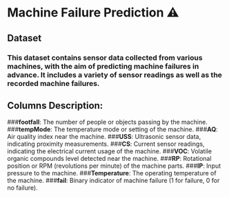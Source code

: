 # Machine Failure Prediction ⚠

## Dataset

### This dataset contains sensor data collected from various machines, with the aim of predicting machine failures in advance. It includes a variety of sensor readings as well as the recorded machine failures.

## Columns Description:

###**footfall**: The number of people or objects passing by the machine.
###**tempMode**: The temperature mode or setting of the machine.
###**AQ**: Air quality index near the machine.
###**USS**: Ultrasonic sensor data, indicating proximity measurements.
###**CS**: Current sensor readings, indicating the electrical current usage of the machine.
###**VOC**: Volatile organic compounds level detected near the machine.
###**RP**: Rotational position or RPM (revolutions per minute) of the machine parts.
###**IP**: Input pressure to the machine.
###**Temperature**: The operating temperature of the machine.
###**fail**: Binary indicator of machine failure (1 for failure, 0 for no failure).

